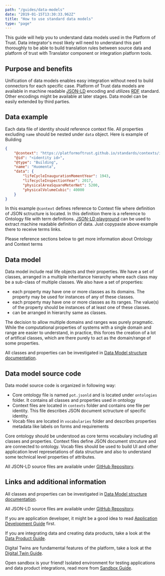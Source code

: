 ```yaml
---
path: "/guides/data-models"
date: "2019-01-15T13:30:33.962Z"
title: "How to use standard data models"
type: "page"
---
```

This guide will help you to understand data models used in the Platform of Trust. Data integrator's most likely will need to understand this part thoroughly to be able to build translation rules between source data and platform of trust with Translator component or integration platform tools. 

## Purpose and benefits
Unification of data models enables easy integration without need to build connectors for each specific case. 
Platform of Trust data models are available in machine readable [JSON-LD](https://json-ld.org/) encoding and utilizes [RDF](https://www.w3.org/RDF/) standard. Other encodings might be available at later stages. Data model can be easily extended by third parties.

## Data example
Each data file of identity should reference context file. All properties excluding `name` should be nested under `data` object. Here is example of Building

```JSON
{
    "@context": "https://platformoftrust.github.io/standards/contexts/identity-building.jsonld",
    "@id": "<identity id>",
    "@type": "Building",
    "name": "Huomenta",
    "data": {
        "lifeCycleInaugurationMomentYear": 1943,
		"lifecycleInspectionYear": 2017,
        "physicalAreaSquareMeterNet": 5200,
        "physicalVolumeCubic": 40000
    }
}
```

In this example `@context` defines reference to Context file where definition of JSON sctructure is located. In this definition there is a reference to Ontology file with term definitions. [JSON-LD playground](https://json-ld.org/playground/) can be used to extract machine readable definition of data. Just copypaste above example there to receive terms links.

Please reference sections below to get more information about Ontology and Context terms

## Data model
Data model include real life objects and their properties.
We have a set of classes, arranged in a multiple inheritance hierarchy where each class may be a sub-class of multiple classes.
We also have a set of properties:
* each property may have one or more classes as its domains. The property may be used for instances of any of these classes.
* each property may have one or more classes as its ranges. The value(s) of the property should be instances of at least one of these classes.
* can be arranged in hierarchy same as classes.

The decision to allow multiple domains and ranges was purely pragmatic. While the computational properties of systems with a single domain and range are easier to understand, in practice, this forces the creation of a lot of artifical classes, which are there purely to act as the domain/range of some properties.

All classes and properties can be investigated in [Data Model structure documentation](https://platformoftrust.github.io/standards/).

## Data model source code
Data model source code is organized in following way:
* Core ontology file is named `pot.jsonld` and is located under `ontologies` folder. It contains all classes and properties used in ontology
* Context files are located in `contexts` folder and contains one file per identity. This file describes JSON document sctructure of specific identity.
* Vocab files are located in `vocabularies` folder and describes properties metadata like labels on forms and requirements

Core ontology should be understood as core terms vocabulary including all classes and properties. Context files define JSON document strcuture and are connected to ontology. Vocab files should be used to build UI and other application level represetations of data structure and also to understand some technical level properties of attributes.

All JSON-LD source files are available under [GitHub Repository](https://github.com/PlatformOfTrust/standards).

## Links and additional information
All classes and properties can be investigated in [Data Model structure documentation](https://platformoftrust.github.io/standards/).

All JSON-LD source files are available under [GitHub Repository](https://github.com/PlatformOfTrust/standards).

If you are application developer, it might be a good idea to read [Application Development Guide](/guides/build-apps) first. 

If you are integrating data and creating data products, take a look at the [Data Product Guide](/guides/data-products). 

Digital Twins are fundamental features of the platform, take a look at the [Digital Twin Guide](/guides/twins).

Open sandbox is your friend! Isolated environment for testing applications and data product integrations, read more from [Sandbox Guide](/developers/guides/sandbox).